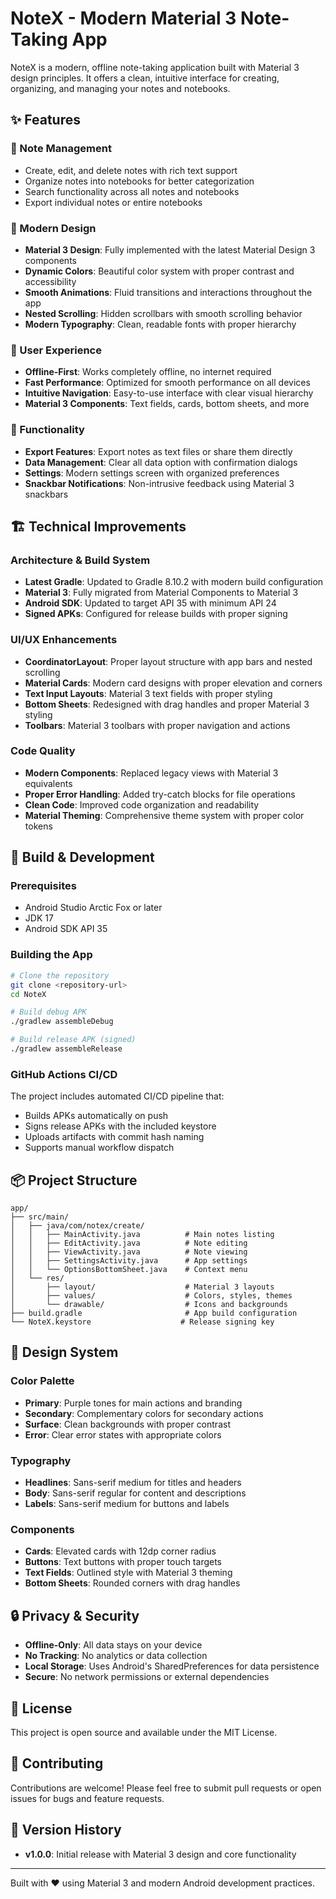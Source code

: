 # NoteX - Modern Material 3 Note-Taking App

NoteX is a modern, offline note-taking application built with Material 3 design principles. It offers a clean, intuitive interface for creating, organizing, and managing your notes and notebooks.

## ✨ Features

### 📝 Note Management
- Create, edit, and delete notes with rich text support
- Organize notes into notebooks for better categorization
- Search functionality across all notes and notebooks
- Export individual notes or entire notebooks

### 🎨 Modern Design
- **Material 3 Design**: Fully implemented with the latest Material Design 3 components
- **Dynamic Colors**: Beautiful color system with proper contrast and accessibility
- **Smooth Animations**: Fluid transitions and interactions throughout the app
- **Nested Scrolling**: Hidden scrollbars with smooth scrolling behavior
- **Modern Typography**: Clean, readable fonts with proper hierarchy

### 📱 User Experience
- **Offline-First**: Works completely offline, no internet required
- **Fast Performance**: Optimized for smooth performance on all devices
- **Intuitive Navigation**: Easy-to-use interface with clear visual hierarchy
- **Material 3 Components**: Text fields, cards, bottom sheets, and more

### 🔧 Functionality
- **Export Features**: Export notes as text files or share them directly
- **Data Management**: Clear all data option with confirmation dialogs
- **Settings**: Modern settings screen with organized preferences
- **Snackbar Notifications**: Non-intrusive feedback using Material 3 snackbars

## 🏗️ Technical Improvements

### Architecture & Build System
- **Latest Gradle**: Updated to Gradle 8.10.2 with modern build configuration
- **Material 3**: Fully migrated from Material Components to Material 3
- **Android SDK**: Updated to target API 35 with minimum API 24
- **Signed APKs**: Configured for release builds with proper signing

### UI/UX Enhancements
- **CoordinatorLayout**: Proper layout structure with app bars and nested scrolling
- **Material Cards**: Modern card designs with proper elevation and corners
- **Text Input Layouts**: Material 3 text fields with proper styling
- **Bottom Sheets**: Redesigned with drag handles and proper Material 3 styling
- **Toolbars**: Material 3 toolbars with proper navigation and actions

### Code Quality
- **Modern Components**: Replaced legacy views with Material 3 equivalents
- **Proper Error Handling**: Added try-catch blocks for file operations
- **Clean Code**: Improved code organization and readability
- **Material Theming**: Comprehensive theme system with proper color tokens

## 🚀 Build & Development

### Prerequisites
- Android Studio Arctic Fox or later
- JDK 17
- Android SDK API 35

### Building the App
```bash
# Clone the repository
git clone <repository-url>
cd NoteX

# Build debug APK
./gradlew assembleDebug

# Build release APK (signed)
./gradlew assembleRelease
```

### GitHub Actions CI/CD
The project includes automated CI/CD pipeline that:
- Builds APKs automatically on push
- Signs release APKs with the included keystore
- Uploads artifacts with commit hash naming
- Supports manual workflow dispatch

## 📦 Project Structure

```
app/
├── src/main/
│   ├── java/com/notex/create/
│   │   ├── MainActivity.java          # Main notes listing
│   │   ├── EditActivity.java          # Note editing
│   │   ├── ViewActivity.java          # Note viewing
│   │   ├── SettingsActivity.java      # App settings
│   │   └── OptionsBottomSheet.java    # Context menu
│   └── res/
│       ├── layout/                    # Material 3 layouts
│       ├── values/                    # Colors, styles, themes
│       └── drawable/                  # Icons and backgrounds
├── build.gradle                       # App build configuration
└── NoteX.keystore                    # Release signing key
```

## 🎨 Design System

### Color Palette
- **Primary**: Purple tones for main actions and branding
- **Secondary**: Complementary colors for secondary actions
- **Surface**: Clean backgrounds with proper contrast
- **Error**: Clear error states with appropriate colors

### Typography
- **Headlines**: Sans-serif medium for titles and headers
- **Body**: Sans-serif regular for content and descriptions
- **Labels**: Sans-serif medium for buttons and labels

### Components
- **Cards**: Elevated cards with 12dp corner radius
- **Buttons**: Text buttons with proper touch targets
- **Text Fields**: Outlined style with Material 3 theming
- **Bottom Sheets**: Rounded corners with drag handles

## 🔒 Privacy & Security
- **Offline-Only**: All data stays on your device
- **No Tracking**: No analytics or data collection
- **Local Storage**: Uses Android's SharedPreferences for data persistence
- **Secure**: No network permissions or external dependencies

## 📄 License
This project is open source and available under the MIT License.

## 🤝 Contributing
Contributions are welcome! Please feel free to submit pull requests or open issues for bugs and feature requests.

## 🔄 Version History
- **v1.0.0**: Initial release with Material 3 design and core functionality

---

Built with ❤️ using Material 3 and modern Android development practices.